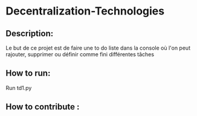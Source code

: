 # Decentralization-Technologies
## Description:
Le but de ce projet est de faire une to do liste dans la console où l'on peut rajouter, supprimer ou définir comme fini différentes tâches
## How to run:
Run td1.py
## How to contribute : 
